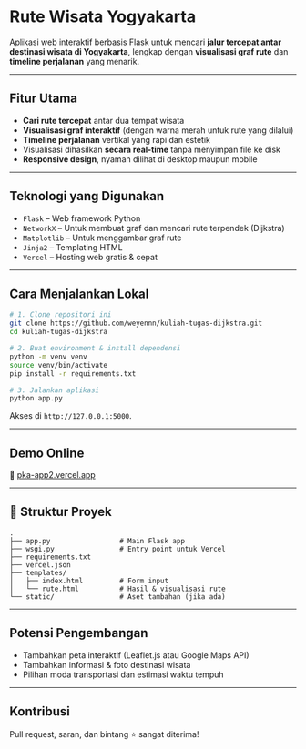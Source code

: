 # Rute Wisata Yogyakarta

Aplikasi web interaktif berbasis Flask untuk mencari **jalur tercepat antar destinasi wisata di Yogyakarta**, lengkap dengan **visualisasi graf rute** dan **timeline perjalanan** yang menarik.

---

## Fitur Utama

- **Cari rute tercepat** antar dua tempat wisata
- **Visualisasi graf interaktif** (dengan warna merah untuk rute yang dilalui)
- **Timeline perjalanan** vertikal yang rapi dan estetik
- Visualisasi dihasilkan **secara real-time** tanpa menyimpan file ke disk
- **Responsive design**, nyaman dilihat di desktop maupun mobile

---

## Teknologi yang Digunakan

- `Flask` – Web framework Python
- `NetworkX` – Untuk membuat graf dan mencari rute terpendek (Dijkstra)
- `Matplotlib` – Untuk menggambar graf rute
- `Jinja2` – Templating HTML
- `Vercel` – Hosting web gratis & cepat

---

## Cara Menjalankan Lokal

```bash
# 1. Clone repositori ini
git clone https://github.com/weyennn/kuliah-tugas-dijkstra.git
cd kuliah-tugas-dijkstra

# 2. Buat environment & install dependensi
python -m venv venv
source venv/bin/activate
pip install -r requirements.txt

# 3. Jalankan aplikasi
python app.py
```

Akses di `http://127.0.0.1:5000`.

---

## Demo Online

🔗 [pka-app2.vercel.app](https://pka-app2.vercel.app/)

---

## 📁 Struktur Proyek

```
.
├── app.py                 # Main Flask app
├── wsgi.py                # Entry point untuk Vercel
├── requirements.txt
├── vercel.json
├── templates/
│   ├── index.html         # Form input
│   └── rute.html          # Hasil & visualisasi rute
└── static/                # Aset tambahan (jika ada)
```

---

## Potensi Pengembangan

- Tambahkan peta interaktif (Leaflet.js atau Google Maps API)
- Tambahkan informasi & foto destinasi wisata
- Pilihan moda transportasi dan estimasi waktu tempuh

---

## Kontribusi

Pull request, saran, dan bintang ⭐ sangat diterima!